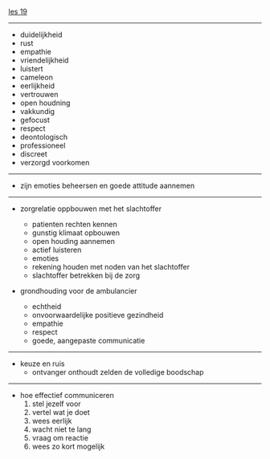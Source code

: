[les 19](https://campusvesta.instructure.com/courses/826/pages/les-19-basiscommunicatie-en-attitude-van-de-ambulancier?module_item_id=14672)

---

- duidelijkheid
- rust
- empathie
- vriendelijkheid
- luistert
- cameleon
- eerlijkheid
- vertrouwen
- open houdning
- vakkundig
- gefocust
- respect
- deontologisch
- professioneel
- discreet
- verzorgd voorkomen

---

- zijn emoties beheersen en goede attitude aannemen

---

- zorgrelatie oppbouwen met het slachtoffer
	- patienten rechten kennen
	- gunstig klimaat opbouwen
	- open houding aannemen
	- actief luisteren
	- emoties
	- rekening houden met noden van het slachtoffer
	- slachtoffer betrekken bij de zorg

- grondhouding voor de ambulancier
	- echtheid
	- onvoorwaardelijke positieve gezindheid
	- empathie
	- respect
	- goede, aangepaste communicatie

---

- keuze en ruis
	- ontvanger onthoudt zelden de volledige boodschap

---

- hoe effectief communiceren
	1. stel jezelf voor
	2. vertel wat je doet
	3. wees eerlijk
	4. wacht niet te lang
	5. vraag om reactie
	6. wees zo kort mogelijk